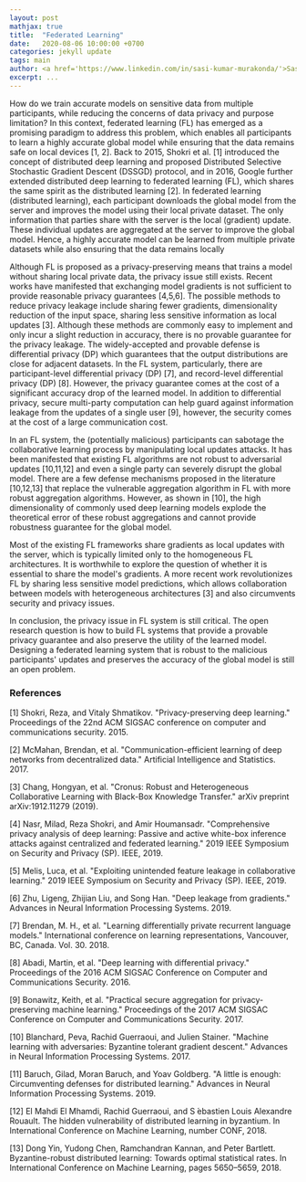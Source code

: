 ```yaml
---
layout: post
mathjax: true
title:  "Federated Learning"
date:   2020-08-06 10:00:00 +0700
categories: jekyll update
tags: main
author: <a href='https://www.linkedin.com/in/sasi-kumar-murakonda/'>Sasi Kumar Murakonda</a> and <a href='https://www.comp.nus.edu.sg/~mstrobel/'>Martin Strobel</a>
excerpt: ...
---
```


How do we train accurate models on sensitive data from multiple participants, while reducing the concerns of data privacy and purpose limitation? In this context, federated learning (FL) has emerged as a promising paradigm to address this problem, which enables all participants to learn a highly accurate global model while ensuring that the data remains safe on local devices [1, 2]. Back to 2015, Shokri et al. [1] introduced  the concept of distributed deep learning and proposed Distributed Selective Stochastic Gradient Descent (DSSGD) protocol, and in 2016, Google further extended distributed deep learning to federated learning (FL), which shares the same spirit as the distributed learning [2]. In federated learning (distributed learning), each participant downloads the global model from the server and improves the model using their local private dataset. The only information that parties share with the server is the local (gradient) update. These individual updates are aggregated at the server to improve the global model. Hence, a highly accurate model can be learned from multiple private datasets while also ensuring that the data remains locally

Although FL is proposed as a privacy-preserving means that trains a model without sharing local private data, the privacy issue still exists. Recent works have manifested that exchanging model gradients is not sufficient to provide reasonable privacy guarantees [4,5,6]. The possible methods to reduce privacy leakage include sharing fewer gradients, dimensionality reduction of the input space, sharing less sensitive information as local updates [3]. Although these methods are commonly easy to implement and only incur a slight reduction in accuracy,  there is no provable guarantee for the privacy leakage. The widely-accepted and provable defense is differential privacy (DP) which guarantees that the output distributions are close for adjacent datasets. In the FL system, particularly, there are participant-level differential privacy (DP) [7], and record-level differential privacy (DP) [8]. However, the privacy guarantee comes at the cost of a significant accuracy drop of the learned model. In addition to differential privacy, secure multi-party computation can help guard against information leakage from the updates of a single user [9], however, the security comes at the cost of a large communication cost.

In an FL system, the (potentially malicious) participants can sabotage the collaborative learning process by manipulating local updates attacks. It has been manifested that existing FL algorithms are not robust to adversarial updates [10,11,12] and even a single party can severely disrupt the global model. There are a few defense mechanisms proposed in the literature [10,12,13] that replace the vulnerable aggregation algorithm in FL with more robust aggregation algorithms. However, as shown in [10], the high dimensionality of commonly used deep learning models explode the theoretical error of these robust aggregations and cannot provide robustness guarantee for the global model.

Most of the existing FL frameworks share gradients as local updates with the server, which is typically limited only to the homogeneous FL architectures. It is worthwhile to explore the question of whether it is essential to share the model's gradients. A more recent work revolutionizes FL by sharing less sensitive model predictions, which allows collaboration between models with heterogeneous architectures [3] and also circumvents security and privacy issues.

In conclusion, the privacy issue in FL system is still critical. The open research question is how to build FL systems that provide a provable privacy guarantee and also preserve the utility of the learned model. Designing a federated learning system that is robust to the malicious participants' updates and preserves the accuracy of the global model is still an open problem.

### References
[1] Shokri, Reza, and Vitaly Shmatikov. "Privacy-preserving deep learning." Proceedings of the 22nd ACM SIGSAC conference on computer and communications security. 2015.

[2] McMahan, Brendan, et al. "Communication-efficient learning of deep networks from decentralized data." Artificial Intelligence and Statistics. 2017.

[3] Chang, Hongyan, et al. "Cronus: Robust and Heterogeneous Collaborative Learning with Black-Box Knowledge Transfer." arXiv preprint arXiv:1912.11279 (2019).

[4] Nasr, Milad, Reza Shokri, and Amir Houmansadr. "Comprehensive privacy analysis of deep learning: Passive and active white-box inference attacks against centralized and federated learning." 2019 IEEE Symposium on Security and Privacy (SP). IEEE, 2019.

[5] Melis, Luca, et al. "Exploiting unintended feature leakage in collaborative learning." 2019 IEEE Symposium on Security and Privacy (SP). IEEE, 2019.

[6] Zhu, Ligeng, Zhijian Liu, and Song Han. "Deep leakage from gradients." Advances in Neural Information Processing Systems. 2019.

[7] Brendan, M. H., et al. "Learning differentially private recurrent language models." International conference on learning representations, Vancouver, BC, Canada. Vol. 30. 2018.

[8] Abadi, Martin, et al. "Deep learning with differential privacy." Proceedings of the 2016 ACM SIGSAC Conference on Computer and Communications Security. 2016.

[9] Bonawitz, Keith, et al. "Practical secure aggregation for privacy-preserving machine learning." Proceedings of the 2017 ACM SIGSAC Conference on Computer and Communications Security. 2017.

[10] Blanchard, Peva, Rachid Guerraoui, and Julien Stainer. "Machine learning with adversaries: Byzantine tolerant gradient descent." Advances in Neural Information Processing Systems. 2017.

[11] Baruch, Gilad, Moran Baruch, and Yoav Goldberg. "A little is enough: Circumventing defenses for distributed learning." Advances in Neural Information Processing Systems. 2019.

[12]  El Mahdi El Mhamdi, Rachid Guerraoui, and S ́ebastien Louis Alexandre Rouault.  The hidden vulnerability of distributed learning in byzantium.  In International  Conference  on  Machine  Learning, number CONF, 2018.

[13] Dong Yin, Yudong Chen, Ramchandran Kannan, and Peter Bartlett.  Byzantine-robust distributed learning:  Towards optimal statistical rates.  In International Conference on Machine Learning, pages 5650–5659, 2018.
